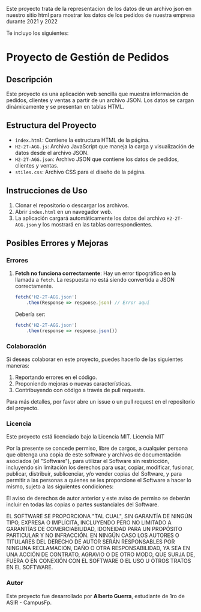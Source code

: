 Este proyecto trata de la representacion de los datos de un archivo json en nuestro sitio html para mostrar los datos de los pedidos de nuestra empresa durante 2021 y 2022

Te incluyo los siguientes:

# Proyecto de Gestión de Pedidos

## Descripción

Este proyecto es una aplicación web sencilla que muestra información de pedidos, clientes y ventas a partir de un archivo JSON. Los datos se cargan dinámicamente y se presentan en tablas HTML.

## Estructura del Proyecto

- `index.html`: Contiene la estructura HTML de la página.
- `H2-2T-AGG.js`: Archivo JavaScript que maneja la carga y visualización de datos desde el archivo JSON.
- `H2-2T-AGG.json`: Archivo JSON que contiene los datos de pedidos, clientes y ventas.
- `stiles.css`: Archivo CSS para el diseño de la página.

## Instrucciones de Uso

1. Clonar el repositorio o descargar los archivos.
2. Abrir `index.html` en un navegador web.
3. La aplicación cargará automáticamente los datos del archivo `H2-2T-AGG.json` y los mostrará en las tablas correspondientes.

## Posibles Errores y Mejoras

### Errores

1. **Fetch no funciona correctamente**: Hay un error tipográfico en la llamada a `fetch`. La respuesta no está siendo convertida a JSON correctamente.
    ```javascript
    fetch('H2-2T-AGG.json')
        .then(Response => response.json) // Error aquí
    ```
    Debería ser:
    ```javascript
    fetch('H2-2T-AGG.json')
        .then(response => response.json())
    ```

### Colaboración

Si deseas colaborar en este proyecto, puedes hacerlo de las siguientes maneras:

1. Reportando errores en el código.
2. Proponiendo mejoras o nuevas características.
3. Contribuyendo con código a través de pull requests.

Para más detalles, por favor abre un issue o un pull request en el repositorio del proyecto.

### Licencia

Este proyecto está licenciado bajo la Licencia MIT. Licencia MIT

Por la presente se concede permiso, libre de cargos, a cualquier persona que obtenga una copia
de este software y archivos de documentación asociados (el "Software"), para utilizar el Software sin restricción,
incluyendo sin limitación los derechos para usar, copiar, modificar, fusionar, publicar, distribuir, sublicenciar,
y/o vender copias del Software, y para permitir a las personas a quienes se les proporcione el Software a hacer lo mismo,
sujeto a las siguientes condiciones:

El aviso de derechos de autor anterior y este aviso de permiso se deberán incluir en todas las copias o partes sustanciales del Software.

EL SOFTWARE SE PROPORCIONA "TAL CUAL", SIN GARANTÍA DE NINGÚN TIPO, EXPRESA O IMPLÍCITA, INCLUYENDO PERO NO LIMITADO A GARANTÍAS DE
COMERCIABILIDAD, IDONEIDAD PARA UN PROPÓSITO PARTICULAR Y NO INFRACCIÓN. EN NINGÚN CASO LOS AUTORES O TITULARES DEL DERECHO DE AUTOR
SERÁN RESPONSABLES POR NINGUNA RECLAMACIÓN, DAÑO O OTRA RESPONSABILIDAD, YA SEA EN UNA ACCIÓN DE CONTRATO, AGRAVIO O DE OTRO MODO,
QUE SURJA DE, FUERA O EN CONEXIÓN CON EL SOFTWARE O EL USO U OTROS TRATOS EN EL SOFTWARE.


### Autor

Este proyecto fue desarrollado por **Alberto Guerra**, estudiante de 1ro de ASIR - CampusFp.

